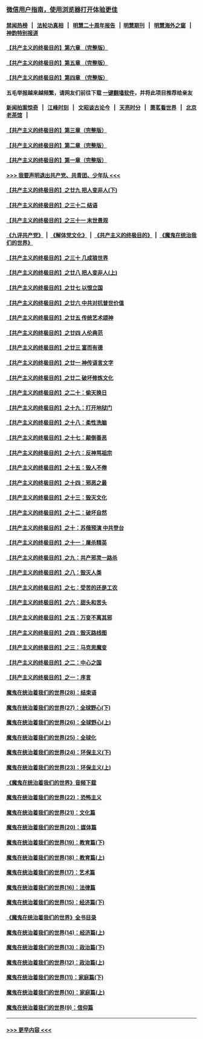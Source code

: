 ### [微信用户指南，使用浏览器打开体验更佳](https://github.com/gfw-breaker/banned-news1/blob/master/indexes/wechat-guide.md?t=0)
#### [禁闻热榜](热点新闻.md?t=0)  &nbsp;&nbsp;|&nbsp;&nbsp; [法轮功真相](https://github.com/gfw-breaker/truth/blob/master/README.md?t=0) &nbsp;&nbsp;|&nbsp;&nbsp; [明慧二十周年报告](https://github.com/gfw-breaker/mh-reports/blob/master/README.md?t=0) &nbsp;&nbsp;|&nbsp;&nbsp;[明慧期刊](https://github.com/gfw-breaker/mh-qikan) &nbsp;&nbsp;|&nbsp;&nbsp; [明慧海外之窗](https://github.com/gfw-breaker/mh-news/blob/master/README.md?t=0) &nbsp;&nbsp;|&nbsp;&nbsp; [神韵特别报道](https://github.com/gfw-breaker/mh-news/blob/master/shenyun.md?t=0)
#### [【共产主义的终极目的】第六章 （完整版）](../pages/nsc422/n11428913.md?t=02041922) 
#### [【共产主义的终极目的】第五章 （完整版）](../pages/nsc422/n11428912.md?t=02041922) 
#### [【共产主义的终极目的】第四章 （完整版）](../pages/nsc422/n11428907.md?t=02041922) 
#### 五毛举报越来越频繁，请网友们前往下载 [一键翻墙软件](https://github.com/gfw-breaker/ssr-accounts)，并将此项目推荐给亲友
#### [新闻拍案惊奇](https://github.com/gfw-breaker/banned-news1/blob/master/pages/link4.md) &nbsp;&nbsp;|&nbsp;&nbsp; [江峰时刻](https://github.com/gfw-breaker/banned-news1/blob/master/pages/link4.md) &nbsp;&nbsp;|&nbsp;&nbsp; [文昭谈古论今](https://github.com/gfw-breaker/banned-news1/blob/master/pages/link4.md) &nbsp;&nbsp;|&nbsp;&nbsp; [天亮时分](https://github.com/gfw-breaker/banned-news1/blob/master/pages/link4.md) &nbsp;&nbsp;|&nbsp;&nbsp; [萧茗看世界](https://github.com/gfw-breaker/banned-news1/blob/master/pages/link4.md) &nbsp;&nbsp;|&nbsp;&nbsp; [北京老茶馆](https://github.com/gfw-breaker/banned-news1/blob/master/pages/link4.md) &nbsp;&nbsp;|&nbsp;&nbsp; 
#### [【共产主义的终极目的】第三章（完整版）](../pages/nsc422/n11428848.md?t=02041922) 
#### [【共产主义的终极目的】第二章（完整版）](../pages/nsc422/n11428831.md?t=02041922) 
#### [【共产主义的终极目的】第一章（完整版）](../pages/nsc422/n11417651.md?t=02041922) 
#### [>>> 我要声明退出共产党、共青团、少年队 <<<](https://github.com/begood0513/goodnews/blob/master/quit/letter.md) 
#### [【共产主义的终极目的】之廿九 把人变非人(下)](../pages/nsc422/n11344140.md?t=02041922) 
#### [【共产主义的终极目的】之三十二 结语](../pages/nsc422/n11360535.md?t=02041922) 
#### [【共产主义的终极目的】之三十一 末世景观](../pages/nsc422/n11351129.md?t=02041922) 
#### [《九评共产党》](https://github.com/begood0513/9ping.md/blob/master/README.md) &nbsp;|&nbsp; [《解体党文化》](../../../../jtdwh.md/blob/master/README.md)  &nbsp;|&nbsp; [《共产主义的终极目的》](../../../../gczydzjmd.md/blob/master/README.md) &nbsp;|&nbsp; [《魔鬼在统治我们的世界》](../../../../mgztzwmdsj.md/blob/master/README.md) 
#### [【共产主义的终极目的】之三十 几成狼世界](../pages/nsc422/n11348280.md?t=02041922) 
#### [【共产主义的终极目的】之廿八 把人变非人(上)](../pages/nsc422/n11340492.md?t=02041922) 
#### [【共产主义的终极目的】之廿七 以恨立国](../pages/nsc422/n11336944.md?t=02041922) 
#### [【共产主义的终极目的】之廿六 中共对抗普世价值](../pages/nsc422/n11324785.md?t=02041922) 
#### [【共产主义的终极目的】之廿五 传统艺术颂神](../pages/nsc422/n11296396.md?t=02041922) 
#### [【共产主义的终极目的】之廿四 人伦典范](../pages/nsc422/n11296397.md?t=02041922) 
#### [【共产主义的终极目的】之廿三 富而有德](../pages/nsc422/n11283598.md?t=02041922) 
#### [【共产主义的终极目的】之廿一 神传语言文字](../pages/nsc422/n11263265.md?t=02041922) 
#### [【共产主义的终极目的】之廿二 破坏修炼文化](../pages/nsc422/n11245728.md?t=02041922) 
#### [【共产主义的终极目的】之二十：偷天换日](../pages/nsc422/n11238846.md?t=02041922) 
#### [【共产主义的终极目的】之十九：打开地狱门](../pages/nsc422/n11206376.md?t=02041922) 
#### [【共产主义的终极目的】之十八：柔性洗脑](../pages/nsc422/n11199994.md?t=02041922) 
#### [【共产主义的终极目的】之十七：颠倒善恶](../pages/nsc422/n11179782.md?t=02041922) 
#### [【共产主义的终极目的】之十六：反神骂祖宗](../pages/nsc422/n11166798.md?t=02041922) 
#### [【共产主义的终极目的】之十五：毁人不倦](../pages/nsc422/n11166792.md?t=02041922) 
#### [【共产主义的终极目的】之十四：邪恶之最](../pages/nsc422/n11150249.md?t=02041922) 
#### [【共产主义的终极目的】之十三：毁灭文化](../pages/nsc422/n11135227.md?t=02041922) 
#### [【共产主义的终极目的】之十二：破坏自然](../pages/nsc422/n11135214.md?t=02041922) 
#### [【共产主义的终极目的】之十：苏俄预演 中共登台](../pages/nsc422/n11118424.md?t=02041922) 
#### [【共产主义的终极目的】之十一：屠杀精英](../pages/nsc422/n11118442.md?t=02041922) 
#### [【共产主义的终极目的】之九：共产邪灵一路杀](../pages/nsc422/n11114139.md?t=02041922) 
#### [【共产主义的终极目的】之八：毁灭人类](../pages/nsc422/n11108503.md?t=02041922) 
#### [【共产主义的终极目的】之七：受苦的还是工农](../pages/nsc422/n11101809.md?t=02041922) 
#### [【共产主义的终极目的】之六：甜头和苦头](../pages/nsc422/n11096971.md?t=02041922) 
#### [【共产主义的终极目的】之五：万变不离其邪](../pages/nsc422/n11091285.md?t=02041922) 
#### [【共产主义的终极目的】之四：毁灭路线图](../pages/nsc422/n11086284.md?t=02041922) 
#### [【共产主义的终极目的】之三：马克思魔变](../pages/nsc422/n11061941.md?t=02041922) 
#### [【共产主义的终极目的】之二：中心之国](../pages/nsc422/n11047728.md?t=02041922) 
#### [【共产主义的终极目的】之一：序言](../pages/nsc422/n11086077.md?t=02041922) 
#### [魔鬼在统治着我们的世界(28)：结束语](../pages/nsc422/n10936246.md?t=02041922) 
#### [魔鬼在统治着我们的世界(27)：全球野心(下)](../pages/nsc422/n10928319.md?t=02041922) 
#### [魔鬼在统治着我们的世界(26)：全球野心(上)](../pages/nsc422/n10900318.md?t=02041922) 
#### [魔鬼在统治着我们的世界(25)：全球化](../pages/nsc422/n10788205.md?t=02041922) 
#### [魔鬼在统治着我们的世界(24)：环保主义(下)](../pages/nsc422/n10695307.md?t=02041922) 
#### [魔鬼在统治着我们的世界(23)：环保主义(上)](../pages/nsc422/n10688613.md?t=02041922) 
#### [《魔鬼在统治着我们的世界》音频下载](../pages/nsc422/n10635553.md?t=02041922) 
#### [魔鬼在统治着我们的世界(22)：恐怖主义](../pages/nsc422/n10614727.md?t=02041922) 
#### [魔鬼在统治着我们的世界(21)：文化篇](../pages/nsc422/n10597706.md?t=02041922) 
#### [魔鬼在统治着我们的世界(20)：媒体篇](../pages/nsc422/n10586579.md?t=02041922) 
#### [魔鬼在统治着我们的世界(19)：教育篇(下)](../pages/nsc422/n10564808.md?t=02041922) 
#### [魔鬼在统治着我们的世界(18)：教育篇(上)](../pages/nsc422/n10526970.md?t=02041922) 
#### [魔鬼在统治着我们的世界(17)：艺术篇](../pages/nsc422/n10499093.md?t=02041922) 
#### [魔鬼在统治着我们的世界(16)：法律篇](../pages/nsc422/n10485969.md?t=02041922) 
#### [魔鬼在统治着我们的世界(15)：经济篇(下)](../pages/nsc422/n10469975.md?t=02041922) 
#### [《魔鬼在统治着我们的世界》全书目录](../pages/nsc422/n10464261.md?t=02041922) 
#### [魔鬼在统治着我们的世界(14)：经济篇(上)](../pages/nsc422/n10457370.md?t=02041922) 
#### [魔鬼在统治着我们的世界(13)：政治篇(下)](../pages/nsc422/n10448270.md?t=02041922) 
#### [魔鬼在统治着我们的世界(12)：政治篇(上)](../pages/nsc422/n10444576.md?t=02041922) 
#### [魔鬼在统治着我们的世界(11)：家庭篇(下)](../pages/nsc422/n10440961.md?t=02041922) 
#### [魔鬼在统治着我们的世界(10)：家庭篇(上)](../pages/nsc422/n10435448.md?t=02041922) 
#### [魔鬼在统治着我们的世界(9)：信仰篇](../pages/nsc422/n10432159.md?t=02041922) 

----
#### [ >>> 更早内容 <<< ](../indexes/nsc422-earlier.md)
